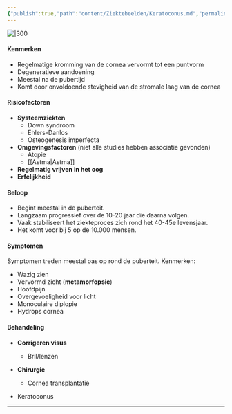 ```yaml
---
{"publish":true,"path":"content/Ziektebeelden/Keratoconus.md","permalink":"/content/ziektebeelden/keratoconus/","title":"Keratoconus","tags":["Oogheelkunde/Degeneratief","Ziektebeeld"]}
---
```



![|300](https://i.imgur.com/woheTrk.png)


#### Kenmerken
- Regelmatige kromming van de cornea vervormt tot een puntvorm
- Degeneratieve aandoening
- Meestal na de pubertijd
- Komt door onvoldoende stevigheid van de stromale laag van de cornea

#### Risicofactoren
- **Systeemziekten**
	- Down syndroom
	- Ehlers-Danlos
	- Osteogenesis imperfecta
- **Omgevingsfactoren** (niet alle studies hebben associatie gevonden)
	- Atopie 
	- [[Astma\|Astma]]
- **Regelmatig vrijven in het oog**
-  **Erfelijkheid**



#### Beloop
-   Begint meestal in de puberteit.
-   Langzaam progressief over de 10-20 jaar die daarna volgen.
-   Vaak stabiliseert het ziekteproces zich rond het 40-45e levensjaar.
-   Het komt voor bij 5 op de 10.000 mensen.

#### Symptomen
Symptomen treden meestal pas op rond de puberteit. Kenmerken:

- Wazig zien
- Vervormd zicht (**metamorfopsie**)
- Hoofdpijn
- Overgevoeligheid voor licht
- Monoculaire diplopie
- Hydrops cornea

#### Behandeling
- **Corrigeren visus**
	- Bril/lenzen
- **Chirurgie**
	- Cornea transplantatie


- Keratoconus


---

